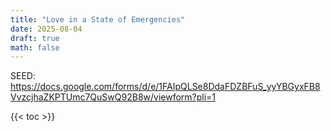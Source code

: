 ```yaml
---
title: "Love in a State of Emergencies"
date: 2025-08-04
draft: true
math: false
---
```


SEED: https://docs.google.com/forms/d/e/1FAIpQLSe8DdaFDZBFuS_yyYBGyxFB8VvzcjhaZKPTUmc7QuSwQ92B8w/viewform?pli=1



{{< toc >}}



